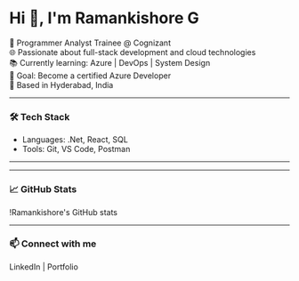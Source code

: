 # Hi 👋, I'm Ramankishore G

💼 Programmer Analyst Trainee @ Cognizant  
🌐 Passionate about full-stack development and cloud technologies  
📚 Currently learning: Azure | DevOps | System Design  
🎯 Goal: Become a certified Azure Developer  
📍 Based in Hyderabad, India  

---

### 🛠️ Tech Stack
- Languages: .Net, React, SQL
- Tools: Git, VS Code, Postman 

---


---

### 📈 GitHub Stats
!Ramankishore's GitHub stats

---

### 📫 Connect with me
LinkedIn | Portfolio
